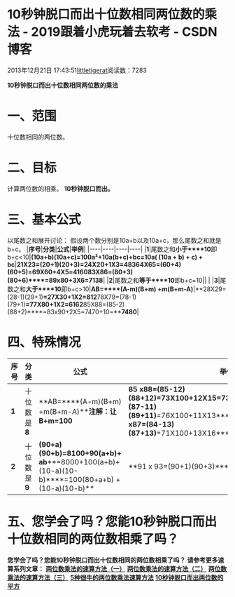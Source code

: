 # 10秒钟脱口而出十位数相同两位数的乘法 - 2019跟着小虎玩着去软考 - CSDN博客
2013年12月21日 17:43:51[littletigerat](https://me.csdn.net/littletigerat)阅读数：7283

**10秒钟脱口而出十位数相同两位数的乘法**
# 一、范围
十位数相同的两位数。
# 二、目标
计算两位数的相乘。
**10秒钟脱口而出。**
# 三、基本公式
以尾数之和展开讨论：
假设两个数分别是10a+b以及10a+c，那么尾数之和就是b+c。
|**序号**|**分类**|**公式**|**举例**|
|----|----|----|----|
|**1**|尾数之和**小于****10**即b+c<10|**(10a+b)(10a+c)****=100a²+10a(b+c)+bc****=10a( (10a + b) + c) + bc**|**21X23=(20+1)(20+3)****=24X20+1X3=483****64X65=(60+4)(60+5)****=69X60+4X5=4160****83X86=(80+3)(80+6)****=89x80+3X6=7138**|
|**2**|尾数之和**等于****10**即b+c=10|| |
|**3**|尾数之和**大于****10**即b+c>10|**AB=****(A-m)(B+m) +m(B+m-A)**|**28X29=(28-1)(29+1)****=27X30+1X2=812****78X79=(78-1)(79+1)****=77X80+1X2=6162****85X88=(85-2)(88+2)****=83x90+2X5=7470+10=****7480**|
# 四、特殊情况
|**序号**|**分类**|**公式**|**举例**|
|----|----|----|----|
|**1**|十位数是**8**|**AB=****(A-m)(B+m) +m(B+m-A)****注解：让B+m=100**|**85 x88=(85-12)(88+12)****=73X100+12X15****=7300+180****=7480****87 x89=(87-11)(89+11)****=76X100+11X13****=7600+143****=7743****84 x87=(84-13)(87+13)****=71X100+13X16****=7100+208****=7308**|
|**2**|十位数是**9**|**(90+a)(90+b)=8100+90(a+b)+ ab****=8000+100(a+b)+(10-a)(10-b)****=100(80+a+b) + (10-a)(10-b)**|**91 x 93=(90+1)(90+3)****=|80+1+3||9x7|=8463****93 x 94=(90+3)(90+4)****=|80+3+4||7x6|=8742****97 x 98=(90+7)(90+8)****=|80+7+8||3x2|=9506**|
# 五、您学会了吗？您能10秒钟脱口而出十位数相同的两位数相乘了吗？
**您学会了吗？您能10秒钟脱口而出十位数相同的两位数相乘了吗？**
**请参考更多速算系列文章：**
**[两位数乘法的速算方法（一）](http://blog.csdn.net/littletigerat/article/details/17401891)**
**[两位数乘法的速算方法（二）](http://blog.csdn.net/littletigerat/article/details/17405009)**
**[两位数乘法的速算方法（三）](http://blog.csdn.net/littletigerat/article/details/17426631)**
**[5种很牛的两位数乘法速算方法](http://blog.csdn.net/littletigerat/article/details/17453831)**
**[10秒钟脱口而出两位数的平方](http://blog.csdn.net/littletigerat/article/details/17464789)**
